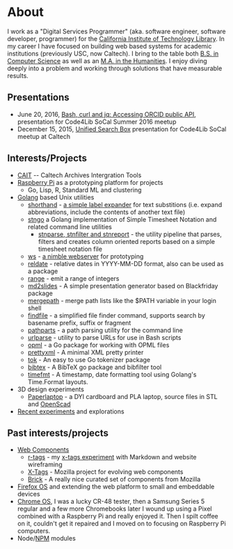 
# About

I work as a "Digital Services Programmer" (aka. software engineer, software developer, programmer) for the [California Institute of Technology Library](http://library.caltech.edu). In my career I have focused on building web based systems for academic institutions (previously USC, now Caltech).  I bring to the table both [B.S. in Computer Science](http://www.cs.usc.edu/academics/undergrad/) as well as an [M.A. in the Humanities](http://www.msmu.edu/graduate-programs/humanities/). I enjoy diving deeply into a problem and working through solutions that have measurable results.


## Presentations

+ June 20, 2016, [Bash, curl and jq: Accessing ORCID public API](https://rsdoiel.github.io/bash-curl-and-jq-presentation/), presentation for Code4Lib SoCal Summer 2016 meetup
+ December 15, 2015, [Unified Search Box](http://caltechlibrary.github.io/unified-search-box/presentation.html) presentation for Code4Lib SoCal meetup at Caltech

## Interests/Projects

+ [CAIT](https://github.com/caltechlibrary/cait) -- Caltech Archives Intergration Tools
+ [Raspberry Pi](http://raspberrypi.org) as a prototyping platform for projects
    + Go, Lisp, R, Standard ML and clustering
+ [Golang](http://golang.org) based Unix utilities
    + [shorthand](https://github.com/rsdoiel/shorthand) - [a simple label expander](http://rsdoiel.github.io/shorthand) for text substitions (i.e. expand abbreviations, include the contents of another text file)
    + [stngo](https://github.com/rsdoiel/stngo) a Golang implementation of Simple Timesheet Notation and related command line utilities
        + [stnparse, stnfilter and stnreport](https://github.com/rsdoiel/stngo/blob/master/STN.md) - the utility pipeline that parses, filters and creates column oriented reports based on a simple timesheet notation file
    + [ws](https://github.com/rsdoiel/ws) - [a nimble webserver](http://rsdoiel.github.io/ws) for prototyping
    + [reldate](https://github.com/rsdoiel/reldate) - relative dates in YYYY-MM-DD format, also can be used as a package
    + [range](https://github.com/rsdoiel/range) - emit a range of integers
    + [md2slides](https://github.com/rsdoiel/md2slides) - A simple presentation generator based on Blackfriday package
    + [mergepath](https://github.com/rsdoiel/mergepath) - merge path lists like the $PATH variable in your login shell
    + [findfile](https://github.com/rsdoiel/findfile) - a simplified file finder command, supports search by basename prefix, suffix or fragment
    + [pathparts](https://github.com/rsdoiel/pathparts) - a path parsing utility for the command line
    + [urlparse](https://github.com/rsdoiel/urlparse) - utility to parse URLs for use in Bash scripts
    + [opml](https://github.com/rsdoiel/opml) - a Go package for working with OPML files
    + [prettyxml](https://github.com/rsdoiel/prettyxml) - A minimal XML pretty printer
    + [tok](https://github.com/rsdoiel/tok) - An easy to use Go tokenizer package
    + [bibtex](https://github.com/rsdoiel/bibtex) - A BibTeX go package and bibfilter tool
    + [timefmt](https://github.com/rsdoiel/timefmt) - A timestamp, date formatting tool using Golang's Time.Format layouts.
+ 3D design experiments
    + [Paperlaptop](https://github.com/rsdoiel/paperlaptop) - a DYI cardboard and PLA laptop, source files in STL and [OpenScad](http://www.openscad.org/)
+ [Recent experiments](https://github.com/rsdoiel?tab=repositories) and explorations

## Past interests/projects

+ [Web Components](http://webcomponents.org/)
    + [r-tags](https://rsdoiel.github.com/r-tags) - my [x-tags experiment](https://github.com/rsdoiel/r-tags) with Markdown and website wireframing
    + [X-Tags](http://www.x-tags.org) - Mozilla project for evolving web components
    + [Brick](http://mozbrick.github.io/) - A really nice curated set of components from Mozilla
+ [Firefox OS](https://developer.mozilla.org/en-US/docs/Mozilla/Firefox_OS) and extending the web platform to small and embeddable devices
+ [Chrome OS](http://www.google.com/chromeos), I was a lucky CR-48 tester, then a Samsung Series 5 regular and a few more Chromebooks later I wound up using a Pixel combined with a Raspberry Pi and really enjoyed it. Then I spilt coffee on it, couldn't get it repaired and I moved on to focusing on Raspberry Pi computers.
+ Node/[NPM](https://www.npmjs.com/~rsdoiel) modules





